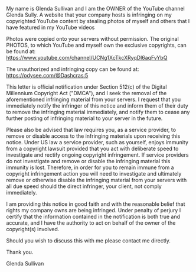 My name is Glenda Sullivan and I am the OWNER of the YouTube channel Glenda Sully. A website that your company hosts is infringing on my copyrighted YouTube content by stealing photos of myself and others that I have featured in my YouTube videos

Photos were copied onto your servers without permission. The original PHOTOS, to which YouTube and myself own the exclusive copyrights, can be found at: https://www.youtube.com/channel/UCNg1XcTkcXRyqDl6aqFvYbQ

The unauthorized and infringing copy can be found at: https://odysee.com/@Dashcras:5

This letter is official notification under Section 512(c) of the Digital Millennium Copyright Act ("DMCA"), and I seek the removal of the aforementioned infringing material from your servers. I request that you immediately notify the infringer of this notice and inform them of their duty to remove the infringing material immediately, and notify them to cease any further posting of infringing material to your server in the future.

Please also be advised that law requires you, as a service provider, to remove or disable access to the infringing materials upon receiving this notice. Under US law a service provider, such as yourself, enjoys immunity from a copyright lawsuit provided that you act with deliberate speed to investigate and rectify ongoing copyright infringement. If service providers do not investigate and remove or disable the infringing material this immunity is lost. Therefore, in order for you to remain immune from a copyright infringement action you will need to investigate and ultimately remove or otherwise disable the infringing material from your servers with all due speed should the direct infringer, your client, not comply immediately.

I am providing this notice in good faith and with the reasonable belief that rights my company owns are being infringed. Under penalty of perjury I certify that the information contained in the notification is both true and accurate, and I have the authority to act on behalf of the owner of the copyright(s) involved.

Should you wish to discuss this with me please contact me directly.

Thank you.

Glenda Sullivan
